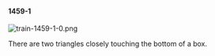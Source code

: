 #### 1459-1
![train-1459-1-0.png](https://github.com/lil-lab/nlvr/raw/master/nlvr/train/images/38/train-1459-1-0.png "train-1459-1-0.png")

There are two triangles closely touching the bottom of a box.